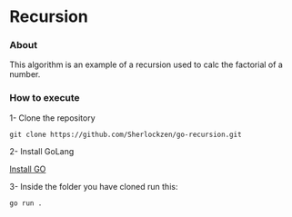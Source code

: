 # Recursion

### About
This algorithm is an example of a recursion used to calc the factorial of a number.

### How to execute
1- Clone the repository
```
git clone https://github.com/Sherlockzen/go-recursion.git
```

2- Install GoLang

[Install GO](https://go.dev/doc/install)

3- Inside the folder you have cloned run this:
```
go run .
```

